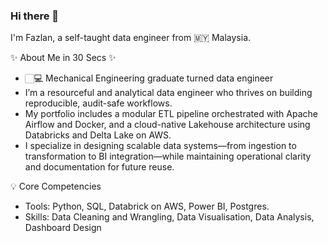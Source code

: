 ### Hi there 👋

<!--
**fazlanharun/fazlanharun** is a ✨ _special_ ✨ repository because its `README.md` (this file) appears on your GitHub profile.

Here are some ideas to get you started:

- 🔭 I’m currently working on ...
- 🌱 I’m currently learning ...
- 👯 I’m looking to collaborate on ...
- 🤔 I’m looking for help with ...
- 💬 Ask me about ...
- 📫 How to reach me: ...
- 😄 Pronouns: ...
- ⚡ Fun fact: ...
-->
I'm Fazlan, a self-taught data engineer from 🇲🇾 Malaysia.

✨ About Me in 30 Secs ✨
-   🏻‍💻 Mechanical Engineering  graduate turned data engineer
-   I’m a resourceful and analytical data engineer who thrives on building reproducible, audit-safe workflows.
-   My portfolio includes a modular ETL pipeline orchestrated with Apache Airflow and Docker, and a cloud-native Lakehouse architecture using Databricks and Delta Lake on AWS.
-    I specialize in designing scalable data systems—from ingestion to transformation to BI integration—while maintaining operational clarity and documentation for future reuse.   


 💡 Core Competencies
- Tools: Python, SQL, Databrick on AWS,  Power BI, Postgres.
- Skills: Data Cleaning and Wrangling, Data Visualisation, Data Analysis, Dashboard Design

